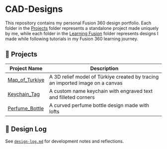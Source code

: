 # CAD-Designs

This repository contains my personal Fusion 360 design portfolio. Each folder in the [Projects](./Projects) folder represents a standalone project made uniquely by me, while each folder in the [Learning Fusion](./Learning_Fusion) folder represents designs I made while following tutorials in my Fusion 360 learning journey.

## 📁 Projects

| Project Name              | Description                                |
|---------------------------|--------------------------------------------|
| [Map_of_Turkiye](./Projects/Turkiye_Map)     | A 3D relief model of Türkiye created by tracing an imported image on a canvas |
| [Keychain_Tag](./Projects/Keychain_Tag)      | A custom name keychain with engraved text and filleted corners           |
| [Perfume_Bottle](./Projects/Perfume_Bottle)  | A curved perfume bottle design made with lofts |

## 📓 Design Log

See [`design-log.md`](./design-log.md) for development notes and reflections.
